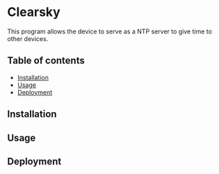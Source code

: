 # Clearsky

This program allows the device to serve as a NTP server to give time to other devices.

## Table of contents

- [Installation](#installation)
- [Usage](#usage)
- [Deployment](#deployment)

## Installation

## Usage

## Deployment